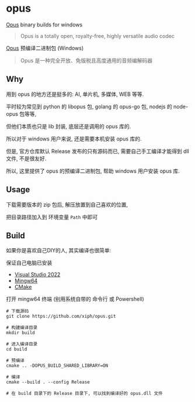 # opus

[Opus](https://opus-codec.org) binary builds for windows

> Opus is a totally open, royalty-free, highly versatile audio codec

[Opus](https://opus-codec.org) 预编译二进制包 (Windows)

> Opus 是一种完全开放、免版税且高度通用的音频编解码器

## Why

用到 opus 的地方还是挺多的: AI, 单片机, 多媒体, WEB 等等.

平时较为常见到 python 的 libopus 包, golang 的 opus-go 包, nodejs 的 node-opus 包等等,

但他们本质也只是 lib 封装, 底层还是调用的 opus 库的.

所以对于 windows 用户来说, 还是需要本机安装 opus 库的.

但是, 官方仓库默认 Release 发布的只有源码而已, 需要自己手工编译才能得到 dll 文件, 不是很友好.

所以, 这里提供了 opus 的预编译二进制包, 帮助 windows 用户安装 opus 库.

## Usage

下载需要版本的 zip 包后, 解压放置到自己喜欢的位置,

把目录路径加入到 环境变量 `Path` 中即可

## Build

如果你是喜欢自己DIY的人, 其实编译也很简单:

保证自己电脑已安装
- [Visual Studio 2022](https://visualstudio.microsoft.com/zh-hans/vs/)
- [Mingw64](https://github.com/niXman/mingw-builds-binaries/releases)
- [CMake](https://cmake.org/download/)

打开 mingw64 终端 (别用系统自带的 命令行 或 Powershell)

```shell
# 下载源码
git clone https://github.com/xiph/opus.git

# 构建编译目录
mkdir build

# 进入编译目录
cd build

# 预编译
cmake .. -DOPUS_BUILD_SHARED_LIBRARY=ON

# 编译
cmake --build . --config Release

# 在 build 目录下的 Release 目录下, 可以找到编译好的 opus.dll 文件
```

